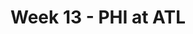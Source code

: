 ---
layout: game
title: Week 13 - PHI at ATL
season: 2009
game_id: 2009_13_PHI_ATL
away_team: PHI
home_team: ATL
---
